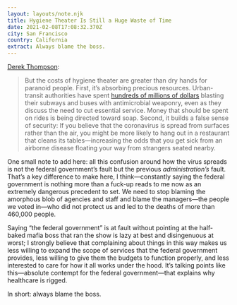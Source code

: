 ```yaml
---
layout: layouts/note.njk
title: Hygiene Theater Is Still a Huge Waste of Time
date: 2021-02-08T17:08:32.370Z
city: San Francisco
country: California
extract: Always blame the boss.
---
```


[Derek Thompson](https://www.theatlantic.com/ideas/archive/2021/02/hygiene-theater-still-waste/617939/):

> But the costs of hygiene theater are greater than dry hands for paranoid people. First, it’s absorbing precious resources. Urban-transit authorities have spent [hundreds of millions of dollars](https://www.nature.com/articles/d41586-021-00251-4) blasting their subways and buses with antimicrobial weaponry, even as they discuss the need to cut essential service. Money that should be spent on rides is being directed toward soap. Second, it builds a false sense of security: If you believe that the coronavirus is spread from surfaces rather than the air, you might be more likely to hang out in a restaurant that cleans its tables—increasing the odds that you get sick from an airborne disease floating your way from strangers seated nearby.

One small note to add here: all this confusion around how the virus spreads is not the federal government’s fault but the previous _administration’s_ fault. That’s a key difference to make here, I think—constantly saying the federal government is nothing more than a fuck-up reads to me now as an extremely dangerous precedent to set. We need to stop blaming the amorphous blob of agencies and staff and blame the managers—the people we voted in—who did not protect us and led to the deaths of more than 460,000 people.

Saying “the federal government” is at fault without pointing at the half-baked mafia boss that ran the show is lazy at best and disingenuous at worst; I strongly believe that complaining about things in this way makes us less willing to expand the scope of services that the federal government provides, less willing to give them the budgets to function properly, and less interested to care for how it all works under the hood. It’s talking points like this—absolute contempt for the federal government—that explains why healthcare is rigged.

In short: always blame the boss.
